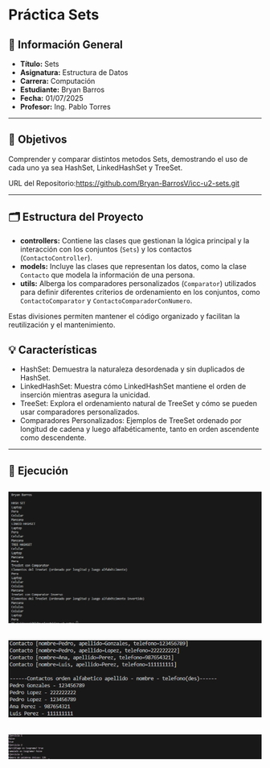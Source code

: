 
# Práctica Sets

## 📌 Información General

- **Título:** Sets
- **Asignatura:** Estructura de Datos
- **Carrera:** Computación
- **Estudiante:** Bryan Barros
- **Fecha:** 01/07/2025
- **Profesor:** Ing. Pablo Torres

---
## 🎯 Objetivos
Comprender y comparar distintos metodos Sets, demostrando el uso de cada uno ya sea HashSet, LinkedHashSet y TreeSet.

URL del Repositorio:https://github.com/Bryan-BarrosV/icc-u2-sets.git

---
## 🗂️ Estructura del Proyecto

- **controllers:** Contiene las clases que gestionan la lógica principal y la interacción con los conjuntos (`Sets`) y los contactos (`ContactoController`).
- **models:** Incluye las clases que representan los datos, como la clase `Contacto` que modela la información de una persona.
- **utils:** Alberga los comparadores personalizados (`Comparator`) utilizados para definir diferentes criterios de ordenamiento en los conjuntos, como `ContactoComparator` y `ContactoComparadorConNumero`.

Estas divisiones permiten mantener el código organizado y facilitan la reutilización y el mantenimiento.

## 💡 Características

- HashSet: Demuestra la naturaleza desordenada y sin duplicados de HashSet.
- LinkedHashSet: Muestra cómo LinkedHashSet mantiene el orden de inserción mientras asegura la unicidad.
- TreeSet: Explora el ordenamiento natural de TreeSet y cómo se pueden usar comparadores personalizados.
- Comparadores Personalizados: Ejemplos de TreeSet ordenado por longitud de cadena y luego alfabéticamente, tanto en orden ascendente como descendente.
---


## 🚀 Ejecución

![Resultado de Ejecución](Sets.png)
---
![Resultado de Ejecución2](Contacto.png)
---
![Resultado de Ejecución3](Practica3.png)
---



